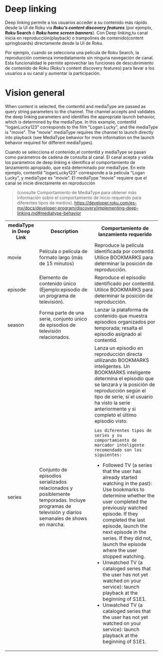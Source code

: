 # Deep linking
Deep linking permite a los usuarios acceder a su contenido más rápido desde la UI de Roku via ***Roku's content discovery features*** (por ejemplo, **Roku Search** ó  ***Roku home screen banners***).  Con Deep linking,tu canal inicia en reproducción(playback) o trampolines de contenido(content springboards) directamente desde la UI de Roku.

 Por ejemplo, cuando se selecciona una película de Roku Search, la reproducción comienza inmediatamente sin ninguna navegación de canal.  Esta funcionalidad le permite aprovechar las funciones de descubrimiento de contenido de Roku (Roku's content discovery features) para llevar a los usuarios a su canal y aumentar la participación.

# Vision general 
When content is selected, the contentId and mediaType are passed as query string parameters to the channel. The channel accepts and validates the deep linking parameters and identifies the appropriate launch behavior, which is determined by the mediaType. In this example, contentId "loganLucky123" corresponds to the film "Logan Lucky", and the mediaType is "movie". The "movie" mediaType requires the channel to launch directly into playback (see MediaType behavior for more information on the launch behavior required for different mediaTypes).

Cuando se selecciona el contenido,el contentId y mediaType se pasan como parámetros de cadena de consulta al canal.  El canal acepta y valida los parámetros de deep linking e identifica el comportamiento de lanzamiento apropiado, que está determinado por mediaType.  En este ejemplo, contentId "loganLucky123" corresponde a la película "Logan Lucky", y mediaType es "movie".  El mediaType "movie" requiere que el canal se inicie directamente en reproducción 

> (consulte Comportamiento de MediaType para obtener más información sobre el comportamiento de inicio requerido para diferentes tipos de medios).
>https://developer.roku.com/es-mx/docs/developer-program/discovery/implementing-deep-linking.md#mediatype-behavior

<table >
  <tr>
    <th>mediaType in Deep Link</th>
    <th>Description</th>
    <th>Comportamiento de lanzamiento requerido</th>
  </tr>
  <tr>
    <td>movie</td>
    <td>Película o película de formato largo (más de 15 minutos)</td>
    <td>Reproduce la película identificada por contentId.  Utilice BOOKMARKS para determinar la posición de reproducción.</td>
  </tr>
  <tr>
    <td>episode</td>
    <td>Elemento de contenido único (Ejemplo:episodio de un programa de televisión).</td>
    <td>Reproduce el episodio identificado por contentId.  Utilice BOOKMARKS para determinar la posición de reproducción.</td>
  </tr>
  <tr>
    <td>season</td>
    <td>Forma parte de una serie, conjunto único de episodios de televisión relacionados.</td>
    <td>Lanzar la plataforma de contenido que muestra episodios organizados por temporada;  resalta el episodio asignado al contentid.</td>
  </tr>
  <tr>
    <td>series</td>
    <td>Conjunto de episodios serializados relacionados y posiblemente temporadas.  Incluye programas de televisión y diarios semanales de shows en marcha.</td>
    <td>Lanza un episodio en reproducción directa utilizando BOOKMARKS inteligentes.  Un BOOKMARKS inteligente determina el episodio que se lanzará y la posición de reproducción según el tipo de serie, si el usuario ha visto la serie anteriormente y si completó el último episodio visto.  
    
    Los diferentes tipos de series y su comportamiento de marcador inteligente recomendado son los siguientes:
<ul>
<li>Followed TV (a series that the user has already started watching in the past): Use bookmarks to determine whether the user completed the previously watched episode. If they completed the last episode, launch the next episode in the series. If they did not, launch the episode where the user stopped watching.</li>
<li>Unwatched TV (a cataloged series that the user has not yet watched on your service): launch playback at the beginning of S1E1.
</li>
<li>
Unwatched TV (a cataloged series that the user has not yet watched on your service): launch playback at the beginning of S1E1.
</li>
</ul>
</td>
  </tr>

</table>

